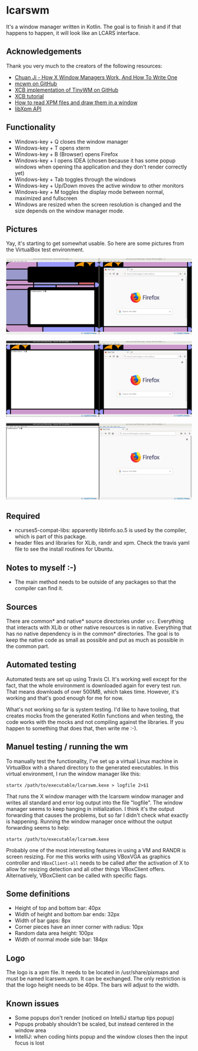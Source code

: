 # lcarswm
It's a window manager written in Kotlin. The goal is to finish it and if that happens to happen, it will look like an LCARS interface.

## Acknowledgements
Thank you very much to the creators of the following resources:
* [Chuan Ji - How X Window Managers Work, And How To Write One](https://jichu4n.com/posts/how-x-window-managers-work-and-how-to-write-one-part-i/)
* [mcwm on GitHub](https://github.com/mchackorg/mcwm)
* [XCB implementation of TinyWM on GitHub](https://github.com/stefanbidi/tinywm-xcb)
* [XCB tutorial](https://www.x.org/releases/X11R7.7/doc/libxcb/tutorial/index.html)
* [How to read XPM files and draw them in a window](http://www.dis.uniroma1.it/~liberato/screensaver/image.html)
* [libXpm API](https://fossies.org/dox/libXpm-4.7/files.html)

## Functionality
* Windows-key + Q closes the window manager
* Windows-key + T opens xterm
* Windows-key + B (Browser) opens Firefox
* Windows-key + I opens IDEA (chosen because it has some popup windows when opening tha application and they don't render correctly yet)
* Windows-key + Tab toggles through the windows
* Windows-key + Up/Down moves the active window to other monitors
* Windows-key + M toggles the display mode between normal, maximized and fullscreen
* Windows are resized when the screen resolution is changed and the size depends on the window manager mode.

## Pictures
Yay, it's starting to get somewhat usable. So here are some pictures from the VirtualBox test environment.

![lcarswm in normal mode](doc/screen-normal-mode.png)

![lcarswm in normal mode](doc/screen-maximized-mode.png)

![lcarswm in normal mode](doc/screen-fullscreen-mode.png)

## Required
* ncurses5-compat-libs: apparently libtinfo.so.5 is used by the compiler, which is part of this package.
* header files and libraries for XLib, randr and xpm. Check the travis yaml file to see the install routines for Ubuntu.

## Notes to myself :-)
* The main method needs to be outside of any packages so that the compiler can find it.

## Sources
There are common* and native* source directories under `src`. Everything that interacts with XLib or other native resources is in native. Everything that has no native dependency is in the common* directories. The goal is to keep the native code as small as possible and put as much as possible in the common part.

## Automated testing
Automated tests are set up using Travis CI. It's working well except for the fact, that the whole environment is downloaded again for every test run. That means downloads of over 500MB, which takes time. However, it's working and that's good enough for me for now.

What's not working so far is system testing. I'd like to have tooling, that creates mocks from the generated Kotlin functions and when testing, the code works with the mocks and not compiling against the libraries. If you happen to something that does that, then write me :-).

## Manuel testing / running the wm
To manually test the functionality, I've set up a virtual Linux machine in VirtualBox with a shared directory to the generated executables. In this virtual environment, I run the window manager like this:

```
startx /path/to/executable/lcarswm.kexe > logfile 2>$1
```

That runs the X window manager with the lcarswm window manager and writes all standard and error log output into the file "logfile". The window manager seems to keep hanging in initialization. I think it's the output forwarding that causes the problems, but so far I didn't check what exactly is happening. Running the window manager once without the output forwarding seems to help:

```
startx /path/to/executable/lcarswm.kexe
```

Probably one of the most interesting features in using a VM and RANDR is screen resizing. For me this works with using VBoxVGA as graphics controller and `VBoxClient-all` needs to be called after the activation of X to allow for resizing detection and all other things VBoxClient offers. Alternatively, VBoxClient can be called with specific flags.

## Some definitions
* Height of top and bottom bar: 40px
* Width of height and bottom bar ends: 32px
* Width of bar gaps: 8px
* Corner pieces have an inner corner with radius: 10px
* Random data area height: 100px
* Width of normal mode side bar: 184px

## Logo
The logo is a xpm file. It needs to be located in /usr/share/pixmaps and must be named lcarswm.xpm. It can be exchanged. The only restriction is that the logo height needs to be 40px. The bars will adjust to the width.

## Known issues
* Some popups don't render (noticed on IntelliJ startup tips popup)
* Popups probably shouldn't be scaled, but instead centered in the window area
* IntelliJ: when coding hints popup and the window closes then the input focus is lost

